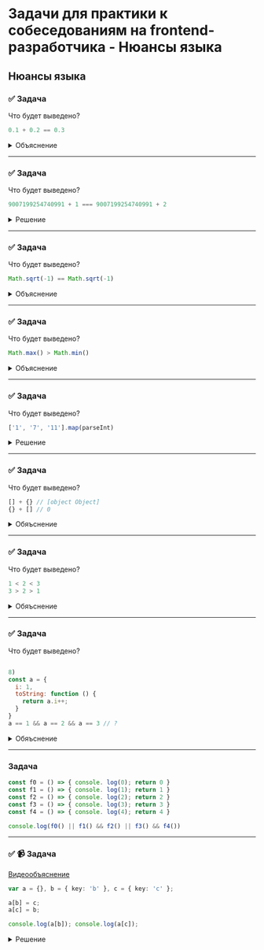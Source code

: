 # Задачи для практики к собеседованиям на frontend-разработчика - Нюансы языка

## Нюансы языка

### ✅ Задача

Что будет выведено?

```ts
0.1 + 0.2 == 0.3
```

<details>
  <summary>Объяснение</summary>
  

В JS есть числа двойной точности (как double в других языках, 64 разряда) с плавающей точкой, соответствующие стандарту IEEE 754.  

У числа есть 2 части:
- мантисса, или значимая часть, содержит цифры;  
- экспонента указывает, где в мантиссе необходимо расположить десятичную точку;  

При такой записи есть проблема с десятичными дробями.   
Так, язык JavaScript не может точно представить 0.1, 0.2, 0.3, так как в двоичной системе они являются бесконечными и появляется погрешность.

По итогу, `0.1 + 0.2 == 0.3` выдаст `false`

```js
0.1.toFixed(20) // '0.10000000000000000555'
0.2.toFixed(20) // '0.20000000000000001110'
0.1 + 0.2       // 0.30000000000000004
```
</details>

 ---
 <!--  ------------------------------------------------------------------------------------------------------------------------------------------------------- -->


### ✅ Задача

Что будет выведено?

```ts
9007199254740991 + 1 === 9007199254740991 + 2 
```


<details>
  <summary>Решение</summary>

9007199254740991 - это значение константы Number.MAX_SAFE_INTEGER. Иными словами – верхний предел диапазона безопасных вычислений, поэтому неважно сколько мы будем прибавлять, в обоих случаях мы упремся в лимит INT.
</details>

 ---
 <!--  ------------------------------------------------------------------------------------------------------------------------------------------------------- -->


### ✅ Задача

Что будет выведено?

```js
Math.sqrt(-1) == Math.sqrt(-1)
```


<details>
  <summary>Объяснение</summary>

Результат `Math.sqrt(-1)` - `NaN (Not a Number)`. Это специальное значение JavaScript.  
В итоге одно значение `NaN` не равно другому.   
А так как `NaN` нельзя ни с чем сравнивать, то сравнение `NaN` и `NaN` будет сравнивать 2 разны значения, поэтому результат будет `false`.
</details>

 ---
 <!--  ------------------------------------------------------------------------------------------------------------------------------------------------------- -->


### ✅ Задача

Что будет выведено?

```js
Math.max() > Math.min()
```

<details>
  <summary>Объяснение</summary>
  
`Math.max - -Infinite`  
`Math.min - +Infinite`  

Для Math.min минимальным значением в наборе становится самое большое возможное число, которое меньше или равно каждому члену набора.   
В непустом множестве такое число ограничено меньшим из его членов. Но если множество пустое, то для этого числа нет никаких ограничений – и возвращается бесконечность.   

В пустом наборе нет члена больше, чем бесконечность, поэтому `Math.max() > Math.min()` выдаст `false`.
</details>

 ---
 <!--  ------------------------------------------------------------------------------------------------------------------------------------------------------- -->


### ✅ Задача

Что будет выведено?

```js
['1', '7', '11'].map(parseInt)
```


<details>
  <summary>Решение</summary>

Запись эквивалентна 
```js
['1', '7', '11'].map((element, index) => parseInt(element, index))
```

`parseInt` используется для перевода значения в систему счисления. 
Если второй параметр не передан, то используется 10. В нашем случае разрядность передается через index.

Соответстванно
```js
[parseInt('1', 0), parseInt('7', 1), parseInt('11', 2)]
```

Уметь переводить системы счисления не нужно, этого будет достаточно, но для общего развития, ответ будет таким:
1. При неопределенном основании взялось дефолтное значение - 10. Результат - 1;
2. В единичной системе счисления не может быть цифры 7, возвращается NaN.
3. В двоичной системе число 11 – это 3.

[Калькулятор систем счисления](https://numsys.ru/)
</details>

 ---
 <!--  ------------------------------------------------------------------------------------------------------------------------------------------------------- -->


### ✅ Задача

Что будет выведено?

```js
[] + {} // [object Object]
{} + [] // 0
```

<details>
  <summary>Обяъснение</summary>

В первом выражении вызывается метод массива `[].toString`, результатом которого будет пустая строка
После этого идет сложение и вызывается метод `{}.toString`, который отдает `[object Object]`

Во втором выражении `{}` определяются не как объект, а как блок кода, поэтому он не участвует в сложении
Дальше вызывается `+[]`, который переводит `[]` в числовой вид. 
Пустой массив в этом случае приводится к 0. Если бы в массиве были значения, вернулась бы 1
  
```js
[] + {} // [object Object]
{} + [] // 0
```
</details>

 ---
 <!--  ------------------------------------------------------------------------------------------------------------------------------------------------------- -->


### ✅ Задача

Что будет выведено?

```js
1 < 2 < 3
3 > 2 > 1
```

<details>
  <summary>Обяъснение</summary>
  
Выражение разбирается слева направо и берет не все выражение целиком, а рассматривает его по частям
`1 < 2 = true`
`true < 3` - `true` приводится к `Number` и идет сравнение `1 < 3`. Результат `true`.

Во втором варианте 
`3 > 2` - `true`
`true > 1` -> `1 > 1` -> Результат `false`
</details>

 ---
 <!--  ------------------------------------------------------------------------------------------------------------------------------------------------------- -->


### ✅ Задача

Что будет выведено?

```js

8)
const a = {
  i: 1,
  toString: function () { 
    return a.i++; 
  }
}
a == 1 && a == 2 && a == 3 // ?
```

<details>
  <summary>Обяъснение</summary>
  
При проверке `a` вызывается `a.toString()`.
Так как в этом объекте этот методе переопределен, то он возвращает не `[object Object]`, а то, что было написано.

`a == 1`. Вызываем `toString` и получаем 1, вызываем `++`. Результат `true`  
`а == 2`. Вызываем `toString`, `i` после `++` уже равно 2 - отдаем ее и вызываем `++`. Результат `true`  
`а == 3`. Вызываем `toString`, `i` после `++` уже равно 3 - отдаем ее и вызываем `++`. Результат `true`  

`true && true && true` -> `true`

Ответ: `true`

</details>

 ---
 <!--  ------------------------------------------------------------------------------------------------------------------------------------------------------- -->

### Задача

```ts
const f0 = () => { console. log(0); return 0 }
const f1 = () => { console. log(1); return 1 }
const f2 = () => { console. log(2); return 2 }
const f3 = () => { console. log(3); return 3 }
const f4 = () => { console. log(4); return 4 }

console.log(f0() || f1() && f2() || f3() && f4())
```

 ---
 <!--  ------------------------------------------------------------------------------------------------------------------------------------------------------- -->

### ✅ 📹 Задача

[Видеообъяснение](https://youtu.be/8g21haopLbY)

```ts
var a = {}, b = { key: 'b' }, c = { key: 'c' };

a[b] = c;
a[c] = b;

console.log(a[b]); console.log(a[c]);

```

<details>
    <summary>Решение</summary>

У нас есть 3 переменных:
a - путой объект `{}`  
b - объект с полем key = b `{ key: 'b' }`  
c - объект с полем key = c `{ key: 'c' }`   

На 3 строке используем переменную `b` как ключ `a[b]`.   
При использовании любого типа данных как ключа проихсодить преобразование к типу данных `string`. При преобразовании объекта к строке происхиодит `Object.toString()`, который для всех объектов отдаст `[object Object]`.

То есть, на 3 строке происходит обращение `a[b]`, то есть `a['[object Object]']`.  

По этому ключу присваивается объект `c` и объект `a` выглядит следующим образом: `{ '[object Object]': { key: 'c' } }`  

Дальше идет обращение `a[c]`.  
Логика такая же, объект `c` преобразовывается в строку `[object Object]` и идет обращение по тому же ключу.  
Если обращаемся по тому же ключу, значит перезаписываем значение и итоговая структура будет равна `{ '[object Object]': { key: 'b' } }`

Итого, при обращении к `a[b]` и `a[c]` в `console.log` также будет обращение к одному ключу и будет выведено `{ key: 'b' }` в обоих случаях
</details>